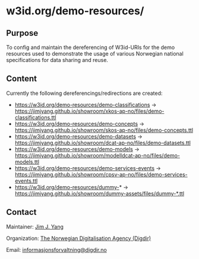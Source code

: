 # w3id.org/demo-resources/

## Purpose

To config and maintain the dereferencing of W3id-URIs for the demo resources used to demonstrate the usage of various Norwegian national specifications for data sharing and reuse.  

## Content

Currently the following dereferencings/redirections are created: 

* https://w3id.org/demo-resources/demo-classifications -> https://jimjyang.github.io/showroom/xkos-ap-no/files/demo-classifications.ttl
* https://w3id.org/demo-resources/demo-concepts -> https://jimjyang.github.io/showroom/skos-ap-no/files/demo-concepts.ttl
* https://w3id.org/demo-resources/demo-datasets -> https://jimjyang.github.io/showroom/dcat-ap-no/files/demo-datasets.ttl
* https://w3id.org/demo-resources/demo-models -> https://jimjyang.github.io/showroom/modelldcat-ap-no/files/demo-models.ttl
* https://w3id.org/demo-resources/demo-services-events -> https://jimjyang.github.io/showroom/cpsv-ap-no/files/demo-services-events.ttl
* https://w3id.org/demo-resources/dummy-* -> https://jimjyang.github.io/showroom/dummy-assets/files/dummy-*.ttl

## Contact  

Maintainer: [Jim J. Yang](https://github.com/jimjyang)

Organization: [The Norwegian Digitalisation Agency (Digdir)](https://digdir.no)   

Email: informasjonsforvaltning@digdir.no 

